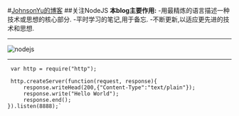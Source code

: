 
#[JohnsonYu的博客](http://yuqi17.github.io)
##关注NodeJS
**本blog主要作用:**
-用最精炼的语言描述一种技术或思想的核心部分.
-平时学习的笔记,用于备忘.
-不断更新,以适应更先进的技术和思想.
***
![nodejs](http://p1.so.qhmsg.com/t0102b5e24bd906cbdb.png)
***
     
     var http = require("http");
     
     http.createServer(function(request, response){
         response.writeHead(200,{"Content-Type":"text/plain"});
         response.write("Hello World");
         response.end();
    }).listen(8888);`

